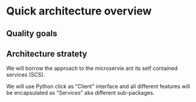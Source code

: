 # Quick architecture overview

## Quality goals

## Architecture stratety

We will borrow the approach to the microservie ant its self contained services (SCS).

We will use Python click as "Client" interface and all different features will be encapsulated as "Services" aka different sub-packages.
